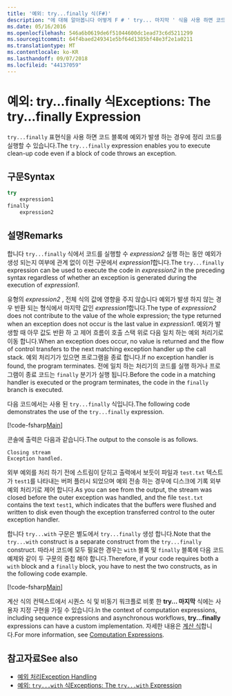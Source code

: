 ```yaml
---
title: '예외: try...finally 식(F#)'
description: "에 대해 알아봅니다 어떻게 F # ' try... 마지막 ' 식을 사용 하면 코드 블록에 예외가 발생 하는 경우에 정리 코드를 실행할 수 있습니다."
ms.date: 05/16/2016
ms.openlocfilehash: 546a6b0619de6f51044600dc1ead73c6d5211299
ms.sourcegitcommit: 64f4baed249341e5bf64d1385bf48e3f2e1a0211
ms.translationtype: MT
ms.contentlocale: ko-KR
ms.lasthandoff: 09/07/2018
ms.locfileid: "44137059"
---
```

# <a name="exceptions-the-tryfinally-expression"></a><span data-ttu-id="58b70-103">예외: try...finally 식</span><span class="sxs-lookup"><span data-stu-id="58b70-103">Exceptions: The try...finally Expression</span></span>

<span data-ttu-id="58b70-104">`try...finally` 표현식을 사용 하면 코드 블록에 예외가 발생 하는 경우에 정리 코드를 실행할 수 있습니다.</span><span class="sxs-lookup"><span data-stu-id="58b70-104">The `try...finally` expression enables you to execute clean-up code even if a block of code throws an exception.</span></span>

## <a name="syntax"></a><span data-ttu-id="58b70-105">구문</span><span class="sxs-lookup"><span data-stu-id="58b70-105">Syntax</span></span>

```fsharp
try
    expression1
finally
    expression2
```

## <a name="remarks"></a><span data-ttu-id="58b70-106">설명</span><span class="sxs-lookup"><span data-stu-id="58b70-106">Remarks</span></span>

<span data-ttu-id="58b70-107">합니다 `try...finally` 식에서 코드를 실행할 수 *expression2* 실행 하는 동안 예외가 생성 되는지 여부에 관계 없이 이전 구문에서 *expression1*합니다.</span><span class="sxs-lookup"><span data-stu-id="58b70-107">The `try...finally` expression can be used to execute the code in *expression2* in the preceding syntax regardless of whether an exception is generated during the execution of *expression1*.</span></span>

<span data-ttu-id="58b70-108">유형의 *expression2* , 전체 식의 값에 영향을 주지 않습니다 예외가 발생 하지 않는 경우 반환 되는 형식에서 마지막 값인 *expression1*합니다.</span><span class="sxs-lookup"><span data-stu-id="58b70-108">The type of *expression2* does not contribute to the value of the whole expression; the type returned when an exception does not occur is the last value in *expression1*.</span></span> <span data-ttu-id="58b70-109">예외가 발생할 때 아무 값도 반환 하 고 제어 흐름이 호출 스택 위로 다음 일치 하는 예외 처리기로 이동 합니다.</span><span class="sxs-lookup"><span data-stu-id="58b70-109">When an exception does occur, no value is returned and the flow of control transfers to the next matching exception handler up the call stack.</span></span> <span data-ttu-id="58b70-110">예외 처리기가 있으면 프로그램을 종료 합니다.</span><span class="sxs-lookup"><span data-stu-id="58b70-110">If no exception handler is found, the program terminates.</span></span> <span data-ttu-id="58b70-111">전에 일치 하는 처리기의 코드를 실행 하거나 프로그램이 종료 코드는 `finally` 분기가 실행 됩니다.</span><span class="sxs-lookup"><span data-stu-id="58b70-111">Before the code in a matching handler is executed or the program terminates, the code in the `finally` branch is executed.</span></span>

<span data-ttu-id="58b70-112">다음 코드에서는 사용 된 `try...finally` 식입니다.</span><span class="sxs-lookup"><span data-stu-id="58b70-112">The following code demonstrates the use of the `try...finally` expression.</span></span>

[!code-fsharp[Main](../../../../samples/snippets/fsharp/lang-ref-2/snippet5701.fs)]

<span data-ttu-id="58b70-113">콘솔에 출력은 다음과 같습니다.</span><span class="sxs-lookup"><span data-stu-id="58b70-113">The output to the console is as follows.</span></span>

```
Closing stream
Exception handled.
```

<span data-ttu-id="58b70-114">외부 예외를 처리 하기 전에 스트림이 닫히고 출력에서 보듯이 파일과 `test.txt` 텍스트가 `test1`를 나타내는 버퍼 플러시 되었으며 예외 전송 하는 경우에 디스크에 기록 외부 예외 처리기로 제어 합니다.</span><span class="sxs-lookup"><span data-stu-id="58b70-114">As you can see from the output, the stream was closed before the outer exception was handled, and the file `test.txt` contains the text `test1`, which indicates that the buffers were flushed and written to disk even though the exception transferred control to the outer exception handler.</span></span>

<span data-ttu-id="58b70-115">합니다 `try...with` 구문은 별도에서 `try...finally` 생성 합니다.</span><span class="sxs-lookup"><span data-stu-id="58b70-115">Note that the `try...with` construct is a separate construct from the `try...finally` construct.</span></span> <span data-ttu-id="58b70-116">따라서 코드에 모두 필요한 경우는 `with` 블록 및 `finally` 블록에 다음 코드 예제와 같이 두 구문의 중첩 해야 합니다.</span><span class="sxs-lookup"><span data-stu-id="58b70-116">Therefore, if your code requires both a `with` block and a `finally` block, you have to nest the two constructs, as in the following code example.</span></span>

[!code-fsharp[Main](../../../../samples/snippets/fsharp/lang-ref-2/snippet5702.fs)]

<span data-ttu-id="58b70-117">계산 식의 컨텍스트에서 시퀀스 식 및 비동기 워크플로 비롯 한 **try... 마지막** 식에는 사용자 지정 구현을 가질 수 있습니다.</span><span class="sxs-lookup"><span data-stu-id="58b70-117">In the context of computation expressions, including sequence expressions and asynchronous workflows, **try...finally** expressions can have a custom implementation.</span></span> <span data-ttu-id="58b70-118">자세한 내용은 [계산 식](../computation-expressions.md)합니다.</span><span class="sxs-lookup"><span data-stu-id="58b70-118">For more information, see [Computation Expressions](../computation-expressions.md).</span></span>

## <a name="see-also"></a><span data-ttu-id="58b70-119">참고자료</span><span class="sxs-lookup"><span data-stu-id="58b70-119">See also</span></span>

- [<span data-ttu-id="58b70-120">예외 처리</span><span class="sxs-lookup"><span data-stu-id="58b70-120">Exception Handling</span></span>](index.md)
- [<span data-ttu-id="58b70-121">예외: `try...with` 식</span><span class="sxs-lookup"><span data-stu-id="58b70-121">Exceptions: The `try...with` Expression</span></span>](the-try-with-expression.md)
